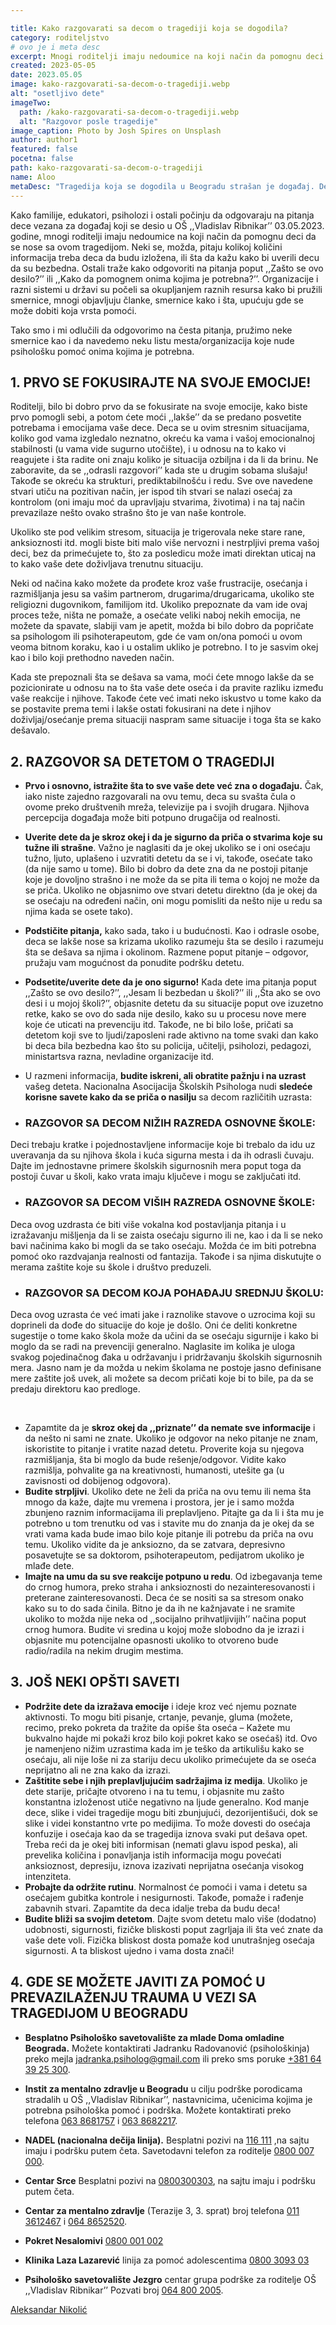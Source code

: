 ```yaml
---

title: Kako razgovarati sa decom o tragediji koja se dogodila?
category: roditeljstvo
# ovo je i meta desc
excerpt: Mnogi roditelji imaju nedoumice na koji način da pomognu deci da se nose sa ovom tragedijom.
created: 2023-05-05
date: 2023.05.05
image: kako-razgovarati-sa-decom-o-tragediji.webp
alt: "osetljivo dete"
imageTwo:
  path: /kako-razgovarati-sa-decom-o-tragediji.webp
  alt: "Razgovor posle tragedije"
image_caption: Photo by Josh Spires on Unsplash
author: author1
featured: false
pocetna: false
path: kako-razgovarati-sa-decom-o-tragediji
name: Aloo
metaDesc: "Tragedija koja se dogodila u Beogradu strašan je događaj. Deca posebno doživljavaju ovakve situacije. Na koji način razgovarati sa decom nakon ovako tragičnih dešavanja?"
---
```


Kako familije, edukatori, psiholozi i ostali počinju da odgovaraju na pitanja dece vezana za događaj koji se desio u OŠ ,,Vladislav Ribnikar’’ 03.05.2023. godine, mnogi roditelji imaju nedoumice na koji način da pomognu deci da se nose sa ovom tragedijom. Neki se, možda, pitaju kolikoj količini informacija treba deca da budu izložena, ili šta da kažu kako bi uverili decu da su bezbedna. Ostali traže kako odgovoriti na pitanja poput ,,Zašto se ovo desilo?’’ ili ,,Kako da pomognem onima kojima je potrebna?’’.
Organizacije i razni sistemi u državi su počeli sa okupljanjem raznih resursa kako bi pružili smernice, mnogi objavljuju članke, smernice kako i šta, upućuju gde se može dobiti koja vrsta pomoći.

Tako smo i mi odlučili da odgovorimo na česta pitanja, pružimo neke smernice kao i da navedemo neku listu mesta/organizacija koje nude psihološku pomoć onima kojima je potrebna.

## 1. PRVO SE FOKUSIRAJTE NA SVOJE EMOCIJE!

Roditelji, bilo bi dobro prvo da se fokusirate na svoje emocije, kako biste prvo pomogli sebi, a potom ćete moći ,,lakše’’ da se predano posvetite potrebama i emocijama vaše dece. Deca se u ovim stresnim situacijama, koliko god vama izgledalo neznatno, okreću ka vama i vašoj emocionalnoj stabilnosti (u vama vide sugurno utočište), i u odnosu na to kako vi reagujete i šta radite oni znaju koliko je situacija ozbiljna i da li da brinu. Ne zaboravite, da se ,,odrasli razgovori’’ kada ste u drugim sobama slušaju! Takođe se okreću ka strukturi, prediktabilnošću i redu. Sve ove navedene stvari utiču na pozitivan način, jer ispod tih stvari se nalazi osećaj za kontrolom (oni imaju moć da upravljaju stvarima, životima) i na taj način prevazilaze nešto ovako strašno što je van naše kontrole.

Ukoliko ste pod velikim stresom, situacija je trigerovala neke stare rane, anksioznosti itd. mogli biste biti malo više nervozni i nestrpljivi prema vašoj deci, bez da primećujete to, što za posledicu može imati direktan uticaj na to kako vaše dete doživljava trenutnu situaciju.

Neki od načina kako možete da prođete kroz vaše frustracije, osećanja i razmišljanja jesu sa vašim partnerom, drugarima/drugaricama, ukoliko ste religiozni dugovnikom, familijom itd. Ukoliko prepoznate da vam ide ovaj proces teže, ništa ne pomaže, a osećate veliki naboj nekih emocija, ne možete da spavate, slabiji vam je apetit, možda bi bilo dobro da popričate sa psihologom ili psihoterapeutom, gde će vam on/ona pomoći u ovom veoma bitnom koraku, kao i u ostalim ukliko je potrebno. I to je sasvim okej kao i bilo koji prethodno naveden način.

Kada ste prepoznali šta se dešava sa vama, moći ćete mnogo lakše da se pozicionirate u odnosu na to šta vaše dete oseća i da pravite razliku između vaše reakcije i njihove. Takođe ćete već imati neko iskustvo u tome kako da se postavite prema temi i lakše ostati fokusirani na dete i njihov doživljaj/osećanje prema situaciji naspram same situacije i toga šta se kako dešavalo.

## 2. RAZGOVOR SA DETETOM O TRAGEDIJI

- **Prvo i osnovno, istražite šta to sve vaše dete već zna o događaju.** Čak, iako niste zajedno razgovarali na ovu temu, deca su svašta čula o ovome preko društvenih mreža, televizije pa i svojih drugara. Njihova percepcija događaja može biti potpuno drugačija od realnosti.
- **Uverite dete da je skroz okej i da je sigurno da priča o stvarima koje su tužne ili strašne**. Važno je naglasiti da je okej ukoliko se i oni osećaju tužno, ljuto, uplašeno i uzvratiti detetu da se i vi, takođe, osećate tako (da nije samo u tome). Bilo bi dobro da dete zna da ne postoji pitanje koje je dovoljno strašno i ne može da se pita ili tema o kojoj ne može da se priča. Ukoliko ne objasnimo ove stvari detetu direktno (da je okej da se osećaju na određeni način, oni mogu pomisliti da nešto nije u redu sa njima kada se osete tako).
- **Podstičite pitanja,** kako sada, tako i u budućnosti. Kao i odrasle osobe, deca se lakše nose sa krizama ukoliko razumeju šta se desilo i razumeju šta se dešava sa njima i okolinom. Razmene poput pitanje – odgovor, pružaju vam mogućnost da ponudite podršku detetu.
- **Podsetite/uverite dete da je ono sigurno!** Kada dete ima pitanja poput ,,Zašto se ovo desilo?’’, ,,Jesam li bezbedan u školi?’’ ili ,,Šta ako se ovo desi i u mojoj školi?’’, objasnite detetu da su situacije poput ove izuzetno retke, kako se ovo do sada nije desilo, kako su u procesu nove mere koje će uticati na prevenciju itd. Takođe, ne bi bilo loše, pričati sa detetom koji sve to ljudi/zaposleni rade aktivno na tome svaki dan kako bi deca bila bezbedna kao što su policija, učitelji, psiholozi, pedagozi, ministartsva razna, nevladine organizacije itd.
- U razmeni informacija, **budite iskreni, ali obratite pažnju i na uzrast** vašeg deteta. Nacionalna Asocijacija Školskih Psihologa nudi **sledeće korisne savete kako da se priča o nasilju** sa decom različitih uzrasta: 

- ### RAZGOVOR SA DECOM NIŽIH RAZREDA OSNOVNE ŠKOLE:
Deci trebaju kratke i pojednostavljene informacije koje bi trebalo da idu uz uveravanja da su njihova škola i kuća sigurna mesta i da ih odrasli čuvaju. Dajte im jednostavne primere školskih sigurnosnih mera poput toga da postoji čuvar u školi, kako vrata imaju ključeve i mogu se zaključati itd. 

- ### RAZGOVOR SA DECOM VIŠIH RAZREDA OSNOVNE ŠKOLE:
Deca ovog uzdrasta će biti više vokalna kod postavljanja pitanja i u izražavanju mišljenja da li se zaista osećaju sigurno ili ne, kao i da li se neko bavi načinima kako bi mogli da se tako osećaju. Možda će im biti potrebna pomoć oko razdvajanja realnosti od fantazija. Takođe i sa njima diskutujte o merama zaštite koje su škole i društvo preduzeli. 

- ### RAZGOVOR SA DECOM KOJA POHAĐAJU SREDNJU ŠKOLU:
Deca ovog uzrasta će već imati jake i raznolike stavove o uzrocima koji su doprineli da dođe do situacije do koje je došlo. Oni će deliti konkretne sugestije o tome kako škola može da učini da se osećaju sigurnije i kako bi moglo da se radi na prevenciji generalno. Naglasite im kolika je uloga svakog pojedinačnog đaka u održavanju i pridržavanju školskih sigurnosnih mera. Jasno nam je da možda u nekim školama ne postoje jasno definisane mere zaštite još uvek, ali možete sa decom pričati koje bi to bile, pa da se predaju direktoru kao predloge.  

<br>

- Zapamtite da je **skroz okej da ,,priznate’’ da nemate sve informacije** i da nešto ni sami ne znate. Ukoliko je odgovor na neko pitanje ne znam, iskoristite to pitanje i vratite nazad detetu. Proverite koja su njegova razmišljanja, šta bi moglo da bude rešenje/odgovor. Vidite kako razmišlja, pohvalite ga na kreativnosti, humanosti, utešite ga (u zavisnosti od dobijenog odgovora).
- **Budite strpljivi**. Ukoliko dete ne želi da priča na ovu temu ili nema šta mnogo da kaže, dajte mu vremena i prostora, jer je i samo možda zbunjeno raznim informacijama ili preplavljeno. Pitajte ga da li i šta mu je potrebno u tom trenutku od vas i stavite mu do znanja da je okej da se vrati vama kada bude imao bilo koje pitanje ili potrebu da priča na ovu temu. Ukoliko vidite da je anksiozno, da se zatvara, depresivno posavetujte se sa doktorom, psihoterapeutom, pedijatrom ukoliko je mlađe dete.
- **Imajte na umu da su sve reakcije potpuno u redu**. Od izbegavanja teme do crnog humora, preko straha i anksioznosti do nezainteresovanosti i preterane zainteresovanosti. Deca će se nositi sa sa stresom onako kako su to do sada činila. Bitno je da ih ne kažnjavate i ne sramite ukoliko to možda nije neka od ,,socijalno prihvatljivijih’’ načina poput crnog humora. Budite vi sredina u kojoj može slobodno da je izrazi i objasnite mu potencijalne opasnosti ukoliko to otvoreno bude radio/radila na nekim drugim mestima. 



## 3. JOŠ NEKI OPŠTI SAVETI

- **Podržite dete da izražava emocije** i ideje kroz već njemu poznate aktivnosti. To mogu biti pisanje, crtanje, pevanje, gluma (možete, recimo, preko pokreta da tražite da opiše šta oseća – Kažete mu bukvalno hajde mi pokaži kroz bilo koji pokret kako se osećaš) itd. Ovo je namenjeno nižim uzrastima kada im je teško da artikulišu kako se osećaju, ali nije loše ni za stariju decu ukoliko primećujete da se oseća neprijatno ali ne zna kako da izrazi.  
- **Zaštitite sebe i njih preplavljujućim sadržajima iz medija**. Ukoliko je dete starije, pričajte otvoreno i na tu temu, i objasnite mu zašto konstantna izloženost utiče negativno na ljude generalno. Kod manje dece, slike i videi tragedije mogu biti zbunjujući, dezorijentišući, dok se slike i videi konstantno vrte po medijima. To može dovesti do osećaja konfuzije i osećaja kao da se tragedija iznova svaki put dešava opet. Treba reći da je okej biti informisan (nemati glavu ispod peska), ali prevelika količina i ponavljanja istih informacija mogu povećati anksioznost, depresiju, iznova izazivati neprijatna osećanja visokog intenziteta. 
- **Probajte da održite rutinu**. Normalnost će pomoći i vama i detetu sa osećajem gubitka kontrole i nesigurnosti. Takođe, pomaže i rađenje zabavnih stvari. Zapamtite da deca idalje treba da budu deca!
- **Budite bliži sa svojim detetom**. Dajte svom detetu malo više (dodatno) udobnosti, sigurnosti, fizičke bliskosti poput zagrljaja ili šta već znate da vaše dete voli. Fizička bliskost dosta pomaže kod unutrašnjeg osećaja sigurnosti. A ta bliskost ujedno i vama dosta znači!

## 4. GDE SE MOŽETE JAVITI ZA POMOĆ U PREVAZILAŽENJU TRAUMA U VEZI SA TRAGEDIJOM U BEOGRADU

- **Besplatno Psihološko savetovalište za mlade Doma omladine Beograda.** Možete kontaktirati Jadranku Radovanović (psihološkinja) preko mejla <a href="mailto:jadranka.psiholog@gmail.com">jadranka.psiholog@gmail.com</a> ili preko sms poruke <a href="sms:+381643925300">+381 64 39 25 300</a>.

- **Instit za mentalno zdravlje u Beogradu** u cilju podrške porodicama stradalih u OŠ ,,Vladislav Ribnikar’’, nastavnicima, učenicima kojima je potrebna psihološka pomoć i podrška. Možete kontaktirati preko telefona <a href="tel:+381638681757">063 8681757</a> i <a href="tel:+381638682117">063 8682217</a>.

- **NADEL (nacionalna dečija linija).** Besplatni pozivi na <a href="tel:116111">116 111</a> ,na sajtu imaju i podršku putem četa. Savetodavni telefon za roditelje <a href="tel:0800007000">0800 007 000</a>.

- **Centar Srce** Besplatni pozivi na <a href="tel:0800300303">0800300303</a>, na sajtu imaju i podršku putem četa.
- **Centar za mentalno zdravlje** (Terazije 3, 3. sprat) broj telefona <a href="tel:+381113612467">011 3612467</a> i <a href="tel:+381648652520">064 8652520</a>.
- **Pokret Nesalomivi** <a href="tel:0800001002">0800 001 002</a> 
- **Klinika Laza Lazarević** linija za pomoć adolescentima <a href="tel:0800309303">0800 3093 03</a>
- **Psihološko savetovalište Jezgro** centar grupa podrške za roditelje OŠ ,,Vladislav Ribnikar’’ Pozvati broj <a href="tel:+381648002005">064 800 2005</a>.  


[Aleksandar Nikolić](https://www.linkedin.com/in/aleksandar-nikoli%C4%87-2434098a/)






